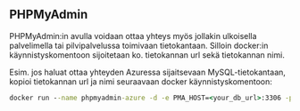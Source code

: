 ## PHPMyAdmin

PHPMyAdmin:in avulla voidaan ottaa yhteys myös jollakin ulkoisella palvelimella tai pilvipalvelussa toimivaan tietokantaan. Silloin docker:in käynnistyskomentoon sijoitetaan ko. tietokannan url sekä tietokannan nimi.

Esim. jos haluat ottaa yhteyden Azuressa sijaitsevaan MySQL-tietokantaan, kopioi tietokannan url ja nimi seuraavaan docker käynnistyskomentoon:

```cmd
docker run --name phpmyadmin-azure -d -e PMA_HOST=<your_db_url>:3306 -p 8084:80 phpmyadmin/phpmyadmin
```